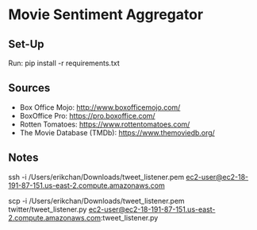 # Movie Sentiment Aggregator

## Set-Up
Run:
	pip install -r requirements.txt

## Sources
* Box Office Mojo: http://www.boxofficemojo.com/
* BoxOffice Pro: https://pro.boxoffice.com/
* Rotten Tomatoes: https://www.rottentomatoes.com/
* The Movie Database (TMDb): https://www.themoviedb.org/


## Notes
ssh -i /Users/erikchan/Downloads/tweet_listener.pem ec2-user@ec2-18-191-87-151.us-east-2.compute.amazonaws.com


scp -i /Users/erikchan/Downloads/tweet_listener.pem twitter/tweet_listener.py ec2-user@ec2-18-191-87-151.us-east-2.compute.amazonaws.com:tweet_listener.py